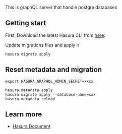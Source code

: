 This is graphQL server that handle postgre databases

## Getting start

First, Download the latest Hasura CLI from [here](https://hasura.io/docs/latest/graphql/core/hasura-cli/install-hasura-cli/#install-hasura-cli).

Update migrations files and apply it

```
hasura migrate apply
```

## Reset metadata and migration

```
export HASURA_GRAPHQL_ADMIN_SECRET=xxxx

hasura metadata apply
hasura migrate apply --database-name=xxx
hasura metadata reload
```

## Learn more

- [Hasura Document](https://hasura.io/docs/latest/index/)
